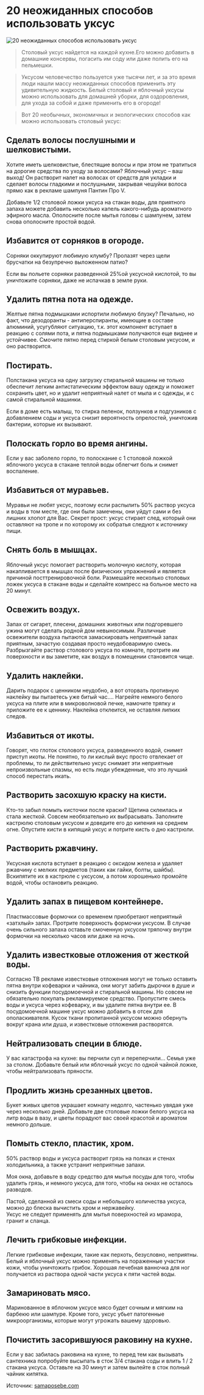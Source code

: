 # 20 неожиданных способов использовать уксус
![20 неожиданных способов использовать уксус](/images/Houseworks/Lifehackers/uksus.jpg '20 неожиданных способов использовать уксус')

> Столовый уксус найдется на каждой кухне.Его можно добавить в домашние консервы, погасить им соду или даже полить его на пельмешки.

> Уксусом человечество пользуется уже тысячи лет, и за это время люди нашли массу неожиданных способов применить эту удивительную жидкость. Белый столовый и яблочный уксусы можно использовать для домашней уборки, для оздоровления, для ухода за собой и даже применить его в огороде!

> Вот 20 необычных, экономичных и экологических способов как можно использовать столовый уксус:

## Сделать волосы послушными и шелковистыми.  
Хотите иметь шелковистые, блестящие волосы и при этом не тратиться на дорогие средства по уходу за волосами? Яблочный уксус – ваш выход! Он растворит налет на волосах от средств для укладки и сделает волосы гладкими и послушными, закрывая чешуйки волоса прямо как в рекламе шампуня Пантин Про V.

Добавьте 1/2 столовой ложки уксуса на стакан воды, для приятного запаха можете добавить несколько капель какого-нибудь ароматного эфирного масла. Ополосните после мытья головы с шампунем, затем снова ополосните простой водой.

## Избавится от сорняков в огороде.  
Сорняки оккупируют любимую клумбу? Пролазят через щели брусчатки на безупречно выложенном патио?  

Если вы польете сорняки разведенной 25%ой уксусной кислотой, то вы уничтожите сорняки, даже не испачкав в земле руки.

## Удалить пятна пота на одежде.  
Желтые пятна подмышками испортили любимую блузку? Печально, но факт, что дезодоранты - антиперспиранты, имеющие в составе алюминий, усугубляют ситуацию, т.к. этот компонент вступает в реакцию с солями пота, и пятна подмышками получаются еще виднее и устойчивее. Смочите пятно перед стиркой белым столовым уксусом, и оно растворится.  

## Постирать.  
Полстакана уксуса на одну загрузку стиральной машины не только обеспечит легким антистатическим эффектом вашу одежду и поможет сохранить цвет, но и удалит неприятный налет от мыла и с одежды, и с самой стиральной машинки.  

Если в доме есть малыш, то стирка пеленок, ползунков и подгузников с добавлением соды и уксуса снизит вероятность опрелостей, уничтожив бактерии, которые их вызывают.

## Полоскать горло во время ангины.  
Если у вас заболело горло, то полоскание с 1 столовой ложкой яблочного уксуса в стакане теплой воды облегчит боль и снимет воспаление.

## Избавиться от муравьев.  
Муравьи не любят уксус, поэтому если распылить 50% раствор уксуса и воды в том месте, где они были замечены, они уйдут сами и без лишних хлопот для Вас. Секрет прост: уксус стирает след, который они оставляют на тропе и по которому их собратья следуют к источнику пищи.

## Снять боль в мышцах.  
Яблочный уксус помогает растворить молочную кислоту, которая накапливается в мышцах после физических упражнений и является причиной посттренировочной боли. Размешайте несколько столовых ложек уксуса в стакане воды и сделайте компресс на больное место на 20 минут.

## Освежить воздух.  
Запах от сигарет, плесени, домашних животных или подгоревшего ужина могут сделать родной дом невыносимым. Различные освежители воздуха пытаются замаскировать неприятный запах приятным, зачастую создавая просто неудобоваримую смесь. Разбрызгайте раствор столового уксуса по комнате, протрите им поверхности и вы заметите, как воздух в помещении становится чище.

## Удалить наклейки.  
Дарить подарок с ценником неудобно, а вот оторвать противную наклейку вы пытаетесь уже битый час…. Нагрейте немного белого уксуса на плите или в микроволновой печке, намочите тряпку и приложите ее к ценнику. Наклейка отклеится, не оставляя липких следов.

## Избавиться от икоты.  
Говорят, что глоток столового уксуса, разведенного водой, снимет приступ икоты. Не понятно, то ли кислый вкус просто отвлекает от проблемы, то ли действительно уксус снимает эти неприятные непроизвольные спазмы, но есть люди убежденные, что это лучший способ перестать икать.

## Растворить засохшую краску на кисти.  
Кто-то забыл помыть кисточки после краски? Щетина склеилась и стала жесткой. Совсем необязательно их выбрасывать. Заполните кастрюлю столовым уксусом и доведите его до кипения на среднем огне. Опустите кисти в кипящий уксус и потрите кисть о дно кастрюли.

## Растворить ржавчину.  
Уксусная кислота вступает в реакцию с оксидом железа и удаляет ржавчину с мелких предметов (таких как гайки, болты, шайбы). Вскипятите их в кастрюле с уксусом, а потом хорошенько промойте водой, чтобы остановить реакцию.

## Удалить запах в пищевом контейнере.  
Пластмассовые формочки со временем приобретают неприятный «затхлый» запах. Протрите поверхность формочки уксусом. В случае очень сильного запаха оставьте смоченную уксусом тряпочку внутри формочки на несколько часов или даже на ночь.

## Удалить известковые отложения от жесткой воды.  
Согласно ТВ рекламе известковые отложения могут не только оставить пятна внутри кофеварки и чайника, они могут забить дырочки в душе и снизить функции посудомоечной и стиральной машины. Но совсем не обязательно покупать рекламируемое средство. Пропустите смесь воды и уксуса через кофеварку, и вы удалите пятна внутри ее. В посудомоечной машине уксус можно добавить в отсек для ополаскивателя. Кусок ткани пропитанной уксусом можно обернуть вокруг крана или душа, и известковые отложения растворятся.

## Нейтрализовать специи в блюде.  
У вас катастрофа на кухне: вы перчили суп и переперчили… Семья уже за столом. Добавьте белый или яблочный уксус по одной чайной ложке, чтобы нейтрализовать пряности.

## Продлить жизнь срезанных цветов.  
Букет живых цветов украшает комнату недолго, частенько увядая уже через несколько дней. Добавьте две столовые ложки белого уксуса на литр воды в вазу, и цветы порадуют вас своей красотой и ароматом немного дольше.

## Помыть стекло, пластик, хром.  
50% раствор воды и уксуса растворит грязь на полках и стенах холодильника, а также устранит неприятные запахи.  

Моя окна, добавьте в воду средство для мытья посуды для того, чтобы удалить грязь, и немного уксуса, для того, чтобы на окнах не осталось разводов.

Пастой, сделанной из смеси соды и небольшого количества уксуса, можно до блеска вычистить хром и нержавейку.  
Уксус не следует применять для мытья поверхностей из мрамора, гранит и сланца.

## Лечить грибковые инфекции.  
Легкие грибковые инфекции, такие как перхоть, безусловно, неприятны. Белый и яблочный уксус можно применять на пораженные участки кожи, чтобы уничтожить грибок. Хорошая лечебная ванночка для ног получается из раствора одной части уксуса к пяти частей воды.

## Замариновать мясо.  
Маринованное в яблочном уксусе мясо будет сочным и мягким на барбекю или шампуре. Кроме того, уксус убьет патогенные микроорганизмы, которые могут угрожать вашему здоровью.

## Почистить засорившуюся раковину на кухне.  
Если у вас забилась раковина на кухне, то перед тем как вызывать сантехника попробуйте высыпать в сток 3/4 стакана соды и влить 1 / 2 стакана уксуса. Оставьте на 30 минут и затем вылейте в сток полный чайник кипятка.

Источник: [samaposebe.com]()

